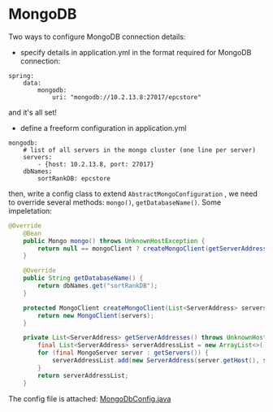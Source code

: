 # MongoDB

Two ways to configure MongoDB connection details:

+ specify details in application.yml in the format required for MongoDB connection:
```plain
spring:
	data:
        mongodb:
            uri: "mongodb://10.2.13.8:27017/epcstore"  
```
and it's all set!

+ define a freeform configuration in application.yml
```plain
mongodb:
    # list of all servers in the mongo cluster (one line per server)
    servers:
        - {host: 10.2.13.8, port: 27017}
    dbNames:
        sortRankDB: epcstore
```
then, write a config class to extend `AbstractMongoConfiguration` , we need to override several methods: `mongo()`,  `getDatabaseName()`.
Some impeletation:
```java
@Override
    @Bean
    public Mongo mongo() throws UnknownHostException {
        return null == mongoClient ? createMongoClient(getServerAddresses()) : mongoClient;
    }

    @Override
    public String getDatabaseName() {
        return dbNames.get("sortRankDB");
    }

    protected MongoClient createMongoClient(List<ServerAddress> servers) {
        return new MongoClient(servers);
    }

    private List<ServerAddress> getServerAddresses() throws UnknownHostException {
        final List<ServerAddress> serverAddressList = new ArrayList<>();
        for (final MongoServer server : getServers()) {
            serverAddressList.add(new ServerAddress(server.getHost(), server.getPort()));
        }
        return serverAddressList;
    }
```
The config file is attached:
[MongoDbConfig.java](attachments/MongoDbConfig.java)
